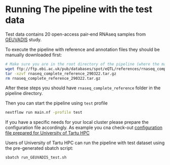 # Running The pipeline with the test data
Test data contains 20 open-access pair-end RNAseq samples from [GEUVADIS](https://www.nature.com/articles/nature12531) study.

To execute the pipeline with reference and annotation files they should be manually downloaded first:
```bash
# Make sure you are in the root directory of the pipeline (where the main.nf is located)
wget ftp://ftp.ebi.ac.uk/pub/databases/spot/eQTL/references/rnaseq_complete_reference_290322.tar.gz
tar -xzvf rnaseq_complete_reference_290322.tar.gz
rm rnaseq_complete_reference_290322.tar.gz
```

After these steps you should have `rnaseq_complete_reference` folder in the pipeline directory.

Then you can start the pipeline using `test` profile
```bash
nextflow run main.nf -profile test
```

If you have a specific needs for your local cluster please prepare the configuration file accordingly.
As example you cna check-out [configuration file prepared for University of Tartu HPC](../conf/tartu_hpc.config)

Users of University of Tartu HPC can run the pipeline with test dataset using the pre-generated sbatch script:
```bash
sbatch run_GEUVADIS_test.sh
```
